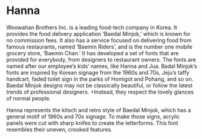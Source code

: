 # Hanna
Woowahan Brothers Inc. is a leading food-tech company in Korea. It provides the food delivery application ‘Baedal Minjok,’ which is known for no commission fees. It also has a service focused on delivering food from famous restaurants, named ‘Baemin Riders’, and is the number one mobile grocery store, ‘Baemin Chan.’ It has developed a set of fonts that are provided for everybody, from designers to restaurant owners. The fonts are named after our employee’s kids’ names, like Hanna and Jua. Badal Minjok’s fonts are inspired by Korean signage from the 1960s and 70s, Jeju’s taffy handcart, faded toilet sign in the parks of Homigot and Pohang, and so on. Baedal Minjok designs may not be classically beautiful, or follow the latest trends of professional designers. +Instead, they respect the lovely glances of normal people. 

Hanna represents the kitsch and retro style of Baedal Minjok, which has a general motif of 1960s and 70s signage. To make those signs, acrylic panels were cut with sharp knifes to create the letterforms. This font resembles their uneven, crooked features.
